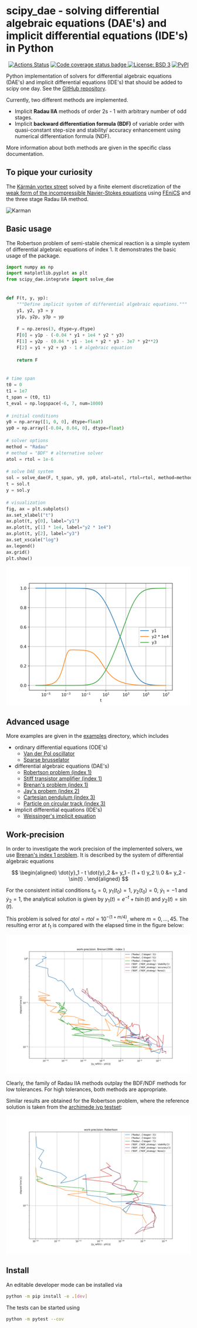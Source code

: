 # scipy_dae - solving differential algebraic equations (DAE's) and implicit differential equations (IDE's) in Python

<p align="center">
<a href="https://github.com/JonasBreuling/scipy_dae/actions/workflows/main.yml/badge.svg"><img alt="Actions Status" src="https://github.com/JonasBreuling/scipy_dae/actions/workflows/main.yml/badge.svg"></a>
<a href="https://codecov.io/gh/JonasBreuling/scipy_dae/branch/main">
<img src="https://codecov.io/gh/JonasBreuling/scipy_dae/branch/main/graph/badge.svg" alt="Code coverage status badge">
</a>
<a href="https://img.shields.io/badge/License-BSD_3--Clause-blue.svg"><img alt="License: BSD 3" src="https://img.shields.io/badge/License-BSD_3--Clause-blue.svg"></a>
<a href="https://pypi.org/project/scipy_dae/"><img alt="PyPI" src="https://img.shields.io/pypi/v/scipy_dae"></a>
</p>

Python implementation of solvers for differential algebraic equations (DAE's) and implicit differential equations (IDE's) that should be added to scipy one day. See the [GitHub repository](https://github.com/JonasBreuling/scipy_dae).

Currently, two different methods are implemented.

* Implicit **Radau IIA** methods of order 2s - 1 with arbitrary number of odd stages.
* Implicit **backward differentiation formula (BDF)** of variable order with quasi-constant step-size and stability/ accuracy enhancement using numerical differentiation formula (NDF).

More information about both methods are given in the specific class documentation.

## To pique your curiosity

The [Kármán vortex street](https://en.wikipedia.org/wiki/K%C3%A1rm%C3%A1n_vortex_street) solved by a finite element discretization of the [weak form of the incompressible Navier-Stokes equations](https://en.wikipedia.org/wiki/Navier%E2%80%93Stokes_equations#Weak_form) using [FEniCS](https://fenicsproject.org/) and the three stage Radau IIA method.

![Karman](https://raw.githubusercontent.com/JonasBreuling/scipy_dae/main/data/img/von_Karman.gif)

## Basic usage

The Robertson problem of semi-stable chemical reaction is a simple system of differential algebraic equations of index 1. It demonstrates the basic usage of the package.

```python
import numpy as np
import matplotlib.pyplot as plt
from scipy_dae.integrate import solve_dae


def F(t, y, yp):
    """Define implicit system of differential algebraic equations."""
    y1, y2, y3 = y
    y1p, y2p, y3p = yp

    F = np.zeros(3, dtype=y.dtype)
    F[0] = y1p - (-0.04 * y1 + 1e4 * y2 * y3)
    F[1] = y2p - (0.04 * y1 - 1e4 * y2 * y3 - 3e7 * y2**2)
    F[2] = y1 + y2 + y3 - 1 # algebraic equation

    return F


# time span
t0 = 0
t1 = 1e7
t_span = (t0, t1)
t_eval = np.logspace(-6, 7, num=1000)

# initial conditions
y0 = np.array([1, 0, 0], dtype=float)
yp0 = np.array([-0.04, 0.04, 0], dtype=float)

# solver options
method = "Radau"
# method = "BDF" # alternative solver
atol = rtol = 1e-6

# solve DAE system
sol = solve_dae(F, t_span, y0, yp0, atol=atol, rtol=rtol, method=method, t_eval=t_eval)
t = sol.t
y = sol.y

# visualization
fig, ax = plt.subplots()
ax.set_xlabel("t")
ax.plot(t, y[0], label="y1")
ax.plot(t, y[1] * 1e4, label="y2 * 1e4")
ax.plot(t, y[2], label="y3")
ax.set_xscale("log")
ax.legend()
ax.grid()
plt.show()
```

![Robertson](https://raw.githubusercontent.com/JonasBreuling/scipy_dae/main/data/img/Robertson.png)

## Advanced usage

More examples are given in the [examples](examples/) directory, which includes

* ordinary differential equations (ODE's)
    * [Van der Pol oscillator](examples/van_der_pol.py)
    * [Sparse brusselator](examples/sparse_brusselator.py)
* differential algebraic equations (DAE's)
    * [Robertson problem (index 1)](examples/robertson.py)
    * [Stiff transistor amplifier (index 1)](examples/stiff_transistor_amplifier.py)
    * [Brenan's problem (index 1)](examples/brenan1996.py)
    * [Jay's probem (index 2)](examples/jay1993.py)
    * [Cartesian pendulum (index 3)](examples/pendulum.py)
    * [Particle on circular track (index 3)](examples/particle_on_circular_track.py)
* implicit differential equations (IDE's)
    * [Weissinger's implicit equation](examples/weissinger.py)

## Work-precision

In order to investigate the work precision of the implemented solvers, we use [Brenan's index 1 problem](https://doi.org/10.1137/1.9781611971224.ch4). It is described by the system of differential algebraic equations

$$
\begin{aligned}
    \dot{y}_1 - t \dot{y}_2 &= y_1 - (1 + t) y_2 \\
    0 &= y_2 - \sin(t) .
\end{aligned}
$$

For the consistent initial conditions $t_0 = 0$, $y_1(t_0) = 1$, $y_2(t_0) = 0$, $\dot{y}_1 = -1$ and $\dot{y}_2 = 1$, the analytical solution is given by $y_1(t) = e^{-t} + t \sin(t)$ and $y_2(t) = \sin(t)$.

This problem is solved for $atol = rtol = 10^{-(1 + m / 4)}$, where $m = 0, \dots, 45$. The resulting error at $t_1$ is compared with the elapsed time in the figure below:

![Brenan1996_work_precision](https://raw.githubusercontent.com/JonasBreuling/scipy_dae/main/data/img/Brenan1996_work_precision.png)

Clearly, the family of Radau IIA methods outplay the BDF/NDF methods for low tolerances. For high tolerances, both methods are appropriate.

Similar results are obtained for the Robertson problem, where the reference solution is taken from the [archimede ivp testset](https://archimede.uniba.it/~testset/report/rober.pdf):

![Robertson_work_precision](https://raw.githubusercontent.com/JonasBreuling/scipy_dae/main/data/img/Robertson_work_precision.png)

## Install

An editable developer mode can be installed via

```bash
python -m pip install -e .[dev]
```

The tests can be started using

```bash
python -m pytest --cov
```
